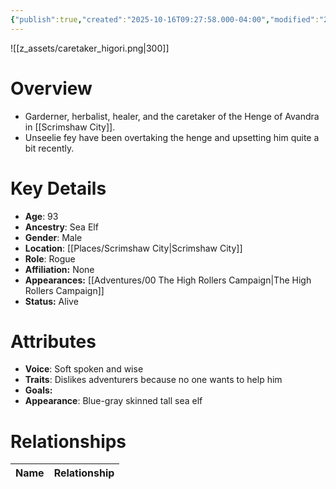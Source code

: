 ```yaml
---
{"publish":true,"created":"2025-10-16T09:27:58.000-04:00","modified":"2025-10-16T14:00:40.772-04:00","published":"2025-10-16T14:00:40.772-04:00","cssclasses":"","Age":"93","Ancestry":["Sea Elf"],"Gender":"Male","Location":["[[Places/Scrimshaw City]]"],"Role":["Rogue"],"Affiliation":["None"],"Appearances":["[[00 The High Rollers Campaign|The High Rollers Campaign]]"],"Status":"Alive"}
---
```


![[z_assets/caretaker_higori.png|300]]

# Overview
- Garderner, herbalist, healer, and the caretaker of the Henge of Avandra in [[Scrimshaw City]].
- Unseelie fey have been overtaking the henge and upsetting him quite a bit recently.

# Key Details
- **Age**: 93
- **Ancestry**: Sea Elf
- **Gender**: Male
- **Location**: [[Places/Scrimshaw City\|Scrimshaw City]]
- **Role**: Rogue
- **Affiliation:** None
- **Appearances:** [[Adventures/00 The High Rollers Campaign\|The High Rollers Campaign]]
- **Status:** Alive

# Attributes
- **Voice**: Soft spoken and wise
- **Traits**: Dislikes adventurers because no one wants to help him
- **Goals:** 
- **Appearance**: Blue-gray skinned tall sea elf

# Relationships

| Name  | Relationship |
| ----- | ------------ |
